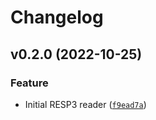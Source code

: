 # Changelog

<!--next-version-placeholder-->

## v0.2.0 (2022-10-25)
### Feature
* Initial RESP3 reader ([`f9ead7a`](https://github.com/shawwn/res3/commit/f9ead7a0db1032dd8003b8707121ead36bfb49fb))
